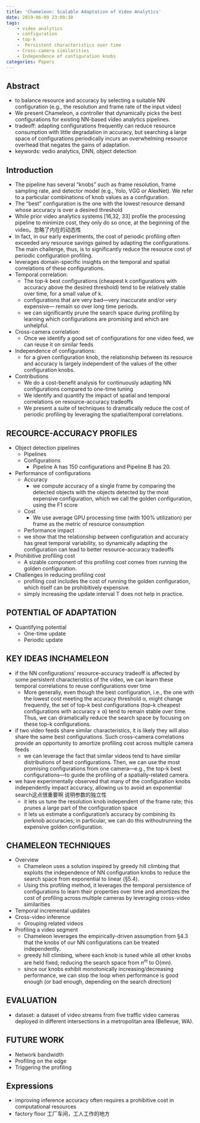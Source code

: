 ```yaml
---
title: 'Chameleon: Scalable Adaptation of Video Analytics'
date: 2019-06-09 23:09:30
tags:
    - video analytics
    - configuration
    - top-k
    -  Persistent characteristics over time
    - Cross-camera similarities
    - Independence of configuration knobs
categories: Papers
---
```

## Abstract
- to balance resource and accuracy by selecting a suitable NN configuration (e.g., the resolution and frame rate of the input video)
- We present Chameleon, a controller that dynamically picks the best configurations for existing NN-based video analytics pipelines.
- tradeoff: adapting configurations frequently can reduce resource consumption with little degradation in accuracy, but searching a large space of configurations periodically incurs an overwhelming resource overhead that negates the gains of adaptation.
- keywords: vedio analytics, DNN, object detection
  
## Introduction
- The pipeline has several “knobs” such as frame resolution, frame sampling rate, and detector model (e.g., Yolo, VGG or AlexNet). We refer to a particular combinations of knob values as a configuration.
- The “best” configuration is the one with the lowest resource demand whose accuracy is over a desired threshold
- While prior video analytics systems [16,32, 33] profile the processing pipeline to minimize cost, they only do so once, at the beginning of the video。忽略了内在的动态性
- In fact, in our early experiments, the cost of periodic profiling  often exceeded any resource savings gained by adapting the  configurations. The main challenge, thus, is to significantly  reduce the resource cost of periodic configuration profiling.
- leverages domain-specific insights on the temporal and spatial correlations of these configurations.
- Temporal correlation: 
  -  The top-k best configurations (cheapest k configurations with accuracy above the desired threshold) tend to be relatively stable over time, for a small value of k.
  -   configurations that are very bad—very inaccurate and/or very expensive— remain so over long time periods.
  -  we can significantly prune the search space during profiling by learning which configurations are promising and which are unhelpful.
- Cross-camera correlation:
  - Once we identify a good set of configurations for one video feed, we can reuse it on similar feeds
- Independence of configurations:
  - for a given configuration  knob, the relationship between its resource and accuracy is  largely independent of the values of the other configuration  knobs.
- Contributions
  - We do a cost-benefit analysis for continuously adapting NN configurations compared to one-time tuning
  - We identify and quantify the impact of spatial and temporal correlations on resource-accuracy tradeoffs
  - We present a suite of techniques to dramatically reduce the cost of periodic profiling by leveraging the spatial/temporal correlations.

## RECOURCE-ACCURACY PROFILES
-  Object detection pipelines
   -  Pipelines
   - Configurations
     -  Pipeline A has 150 configurations and Pipeline B has 20.
- Performance of configurations
  - Accuracy
    - we compute accuracy of a single frame by comparing the detected objects with the objects detected by the most expensive configuration, which we call the golden configuration, using the F1 score
  - Cost
    - We use average GPU processing time (with 100% utilization) per frame as the metric of resource consumption
  - Performance impact
  - we show that the relationship between configuration and accuracy has great temporal variability, so dynamically adapting the configuration can lead to better resource-accuracy tradeoffs
-  Prohibitive profiling cost
   -  A sizable component of this profiling cost comes from running the golden configuration.
- Challenges in reducing profiling cost
  - profiling cost includes the cost of running the golden configuration, which itself can be prohibitively expensive.
  - simply increasing the update interval T does not help in practice.

## POTENTIAL OF ADAPTATION
- Quantifying potential
  - One-time update
  - Periodic update
  
## KEY IDEAS INCHAMELEON
-  if the NN configurations’ resource-accuracy tradeoff is affected by some persistent characteristics of the video, we can learn these temporal correlations to reuse configurations over time
   -   More generally, even though the best configuration, i.e., the one with the lowest cost meeting the accuracy threshold α, might change frequently, the set of top-k best configurations (top-k cheapest configurations with accuracy ≥ α) tend to remain stable over time. Thus, we can dramatically reduce the search space by focusing on these top-k configurations.
- if two video feeds share similar characteristics, it is likely they will also share the same best configurations. Such cross-camera correlations provide an opportunity to amortize profiling cost across multiple camera feeds
  - we can leverage the fact that similar videos tend to have similar distributions of best configurations. Then, we can use the most promising configurations from one camera—e.g., the top-k best configurations—to  guide the profiling of a spatially-related camera.
- we have experimentally observed that many of the configuration knobs independently impact accuracy, allowing us to avoid an exponential search这点很重要啊 说明参数的独立性
  - it lets us tune the resolution knob independent of the frame rate; this prunes a large part of the configuration space
  - it lets us estimate a configuration’s accuracy by combining its perknob accuracies; in particular, we can do this withoutrunning the expensive golden configuration.

## CHAMELEON TECHNIQUES
-  Overview
   -  Chameleon uses a solution inspired by greedy hill climbing  that exploits the independence of NN configuration knobs  to reduce the search space from exponential to linear (§5.4).
   -  Using this profiling method, it leverages the temporal persistence of configurations to learn their properties over time and amortizes the cost of profiling across multiple cameras by leveraging cross-video similarities
- Temporal incremental updates
- Cross-video inference
  - Grouping related videos
- Profiling a video segment
  - Chameleon leverages the empirically-driven assumption from §4.3 that the knobs of our NN configurations can be treated independently.
  - greedy hill climbing, where each knob is tuned while all other knobs are held fixed, reducing the search space from $n^m$ to O(mn).
  -  since our knobs exhibit monotonically increasing/decreasing performance, we can stop the loop when performance is good enough (or bad enough, depending on the search direction)

## EVALUATION
- dataset: a dataset of video streams from five traffic video cameras deployed in different intersections in a metropolitan area (Bellevue, WA).

## FUTURE WORK
- Network bandwidth
- Profiling on the edge
- Triggering the profiling

## Expressions
- improving inference accuracy often requires a prohibitive cost in computational resources
- factory floor 工厂车间，工人工作的地方